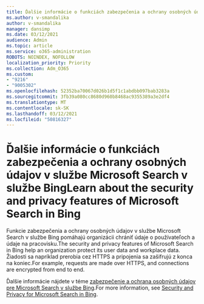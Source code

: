 ```yaml
---
title: Ďalšie informácie o funkciách zabezpečenia a ochrany osobných údajov v službe Microsoft Search v službe Bing
ms.author: v-smandalika
author: v-smandalika
manager: dansimp
ms.date: 03/12/2021
audience: Admin
ms.topic: article
ms.service: o365-administration
ROBOTS: NOINDEX, NOFOLLOW
localization_priority: Priority
ms.collection: Adm_O365
ms.custom:
- "9216"
- "9005302"
ms.openlocfilehash: 52352ba70067d026b1d5f1c1abdbb097bab3283a
ms.sourcegitcommit: 3fb39a080cc8680d960b8468ac9355389a3e2df4
ms.translationtype: MT
ms.contentlocale: sk-SK
ms.lasthandoff: 03/12/2021
ms.locfileid: "50816327"
---
```

# <a name="learn-about-the-security-and-privacy-features-of-microsoft-search-in-bing"></a><span data-ttu-id="25622-102">Ďalšie informácie o funkciách zabezpečenia a ochrany osobných údajov v službe Microsoft Search v službe Bing</span><span class="sxs-lookup"><span data-stu-id="25622-102">Learn about the security and privacy features of Microsoft Search in Bing</span></span>

<span data-ttu-id="25622-103">Funkcie zabezpečenia a ochrany osobných údajov v službe Microsoft Search v službe Bing pomáhajú organizácii chrániť údaje o používateľoch a údaje na pracovisku.</span><span class="sxs-lookup"><span data-stu-id="25622-103">The security and privacy features of Microsoft Search in Bing help an organization protect its user data and workplace data.</span></span> <span data-ttu-id="25622-104">Žiadosti sa napríklad prerobia cez HTTPS a pripojenia sa zašifrujú z konca na koniec.</span><span class="sxs-lookup"><span data-stu-id="25622-104">For example, requests are made over HTTPS, and connections are encrypted from end to end.</span></span>

<span data-ttu-id="25622-105">Ďalšie informácie nájdete v téme [zabezpečenie a ochrana osobných údajov pre Microsoft Search v službe Bing](https://docs.microsoft.com/microsoftsearch/security-for-search).</span><span class="sxs-lookup"><span data-stu-id="25622-105">For more information, see [Security and Privacy for Microsoft Search in Bing](https://docs.microsoft.com/microsoftsearch/security-for-search).</span></span>
